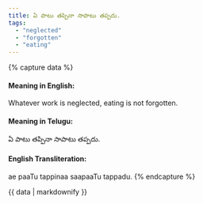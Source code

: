 ```yaml
---
title: ఏ పాటు తప్పినా సాపాటు తప్పదు.
tags:
  - "neglected"
  - "forgotten"
  - "eating"
---
```


{% capture data %}
#### Meaning in English:
Whatever work is neglected, eating is not forgotten.

#### Meaning in Telugu:
ఏ పాటు తప్పినా సాపాటు తప్పదు.

#### English Transliteration:
ae paaTu tappinaa saapaaTu tappadu.
{% endcapture %}

<div class="notice">{{ data | markdownify }}</div>

